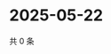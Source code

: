 # 2025-05-22

共 0 条

<!-- BEGIN ZHIHUQUESTIONS -->
<!-- 最后更新时间 Thu May 22 2025 03:09:12 GMT+0800 (China Standard Time) -->

<!-- END ZHIHUQUESTIONS -->
